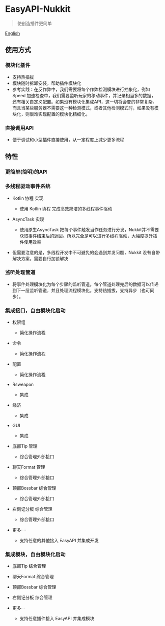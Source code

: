 # EasyAPI-Nukkit

> 使创造插件更简单

[English](README.md)

## 使用方式

### 模块化插件

- 支持热插拔
- 模块随时拆卸安装，帮助插件模块化
- 参考实践：在反作弊中，我们需要将每个作弊检测模块进行抽象化，例如 Speed 加速检查中，我们需要监听玩家的移动事件，并记录相当多的数据，还有相关自定义配置。如果没有模块化集成API，这一切将会变的非常复杂。而且当某些服务器不需要这一种检测模式，或者其他检测模式时，如果没有模块化，则很难实现配置的模块化精细化。

### 直接调用API

- 便于调试和小型插件直接使用，从一定程度上减少更多流程

## 特性

### 更简单(简明)的API

### 多线程驱动事件系统

- Kotlin 协程 实现

	- 使用 Kotlin 协程 完成高效简洁的多线程事件驱动

- AsyncTask 实现

	- 使用原生AsyncTask 把每个事件触发当作任务进行分发，Nukkit并不需要获取事件结束后的返回。所以完全是可以进行多线程驱动，大幅度提升插件使用效率

- 但需要注意的是，多线程开发中不可避免的会遇到并发问题，Nukkit 没有自带解决方案，需要自行加锁解决

### 监听处理管道

- 将事件处理模块化为每个步骤的监听管道，每个管道处理完后的数据可以传递到下一层监听管道，并且处理流程模块化，支持热插拔，支持异步（也可同步）。

### 集成接口，自由模块化启动

- 权限组

	- 简化操作流程

- 命令

	- 简化操作流程

- 配置

	- 简化操作流程

- Rsweapon

	- 集成

- 经济

	- 集成

- GUI

	- 集成

- 底部Tip 管理

	- 综合管理外部接口

- 聊天Format 管理

	- 综合管理外部接口

- 顶部Bossbar 综合管理

	- 综合管理外部接口

- 右侧记分板 综合管理

	- 综合管理外部接口

- 更多····

	- 支持任意的其他接入 EasyAPI 并集成开发

###  集成模块，自由模块化启动

- 底部Tip 综合管理
- 聊天Format 综合管理
- 顶部Bossbar 综合管理
- 右侧记分板 综合管理
- 更多···

	- 支持任意插件接入 EasyAPI 并集成模块